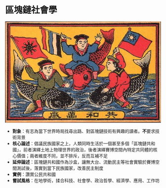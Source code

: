# 區塊鏈社會學

![](.gitbook/assets/republic.jpeg)



* **對象**：有志為當下世界時局找尋出路、對區塊鏈技術有興趣的讀者。**不**要求技術背景
* **核心論述**：倡議民族國家之上，人類同時生活於一個甚至多個「區塊鏈共和國」，前者演繹土地上物理世界的政治，後者演繹賽博空間內特定共同體的核心價值；兩者維度不同，並不排斥，反而互補不足
* **延伸論述**：區塊鏈共和國作為沙盒，讓無大台、流動民主等社會實驗於賽博空間測試後，落實到當下民族國家，改善民主制度
* **實例**：讚賞公民共和國
* **嘗試風格**：在地學術，揉合科技、社會學、政治哲學、經濟學、應用、工作坊

